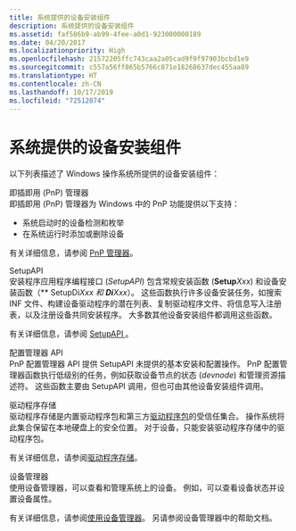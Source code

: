 ```yaml
---
title: 系统提供的设备安装组件
description: 系统提供的设备安装组件
ms.assetid: faf586b9-ab99-4fee-a0d1-923000000189
ms.date: 04/20/2017
ms.localizationpriority: High
ms.openlocfilehash: 21572205ffc743caa2a05cad9f9f97903bcbd1e9
ms.sourcegitcommit: c557a56ff865b5766c871e18268637dec455aa89
ms.translationtype: HT
ms.contentlocale: zh-CN
ms.lasthandoff: 10/17/2019
ms.locfileid: "72512074"
---
```

# <a name="system-provided-device-installation-components"></a>系统提供的设备安装组件


以下列表描述了 Windows 操作系统所提供的设备安装组件：

<a href="" id="plug-and-play--pnp--manager"></a>即插即用 (PnP) 管理器  
即插即用 (PnP) 管理器为 Windows 中的 PnP 功能提供以下支持：

-   系统启动时的设备检测和枚举
-   在系统运行时添加或删除设备

有关详细信息，请参阅 [PnP 管理器](pnp-manager.md)。

<a href="" id="setupapi"></a>SetupAPI  
安装程序应用程序编程接口 (*SetupAPI*) 包含常规安装函数 (**Setup***Xxx*) 和设备安装函数（** SetupDi***Xxx* 和 **Di***Xxx*）。 这些函数执行许多设备安装任务，如搜索 INF 文件、构建设备驱动程序的潜在列表、复制驱动程序文件、将信息写入注册表，以及注册设备共同安装程序。 大多数其他设备安装组件都调用这些函数。

有关详细信息，请参阅 [SetupAPI ](setupapi.md)。

<a href="" id="configuration-manager-api"></a>配置管理器 API  
PnP 配置管理器 API 提供 SetupAPI 未提供的基本安装和配置操作。 PnP 配置管理器函数执行低级别的任务，例如获取设备节点的状态 (*devnode*) 和管理资源描述符。 这些函数主要由 SetupAPI 调用，但也可由其他设备安装组件调用。

<a href="" id="driver-store"></a>驱动程序存储  
驱动程序存储是内置驱动程序包和第三方[驱动程序包](driver-packages.md)的受信任集合。 操作系统将此集合保留在本地硬盘上的安全位置。 对于设备，只能安装驱动程序存储中的驱动程序包。

有关详细信息，请参阅[驱动程序存储](driver-store.md)。

<a href="" id="device-manager"></a>设备管理器  
使用设备管理器，可以查看和管理系统上的设备。 例如，可以查看设备状态并设置设备属性。

有关详细信息，请参阅[使用设备管理器](using-device-manager.md)。 另请参阅设备管理器中的帮助文档。

 

 





